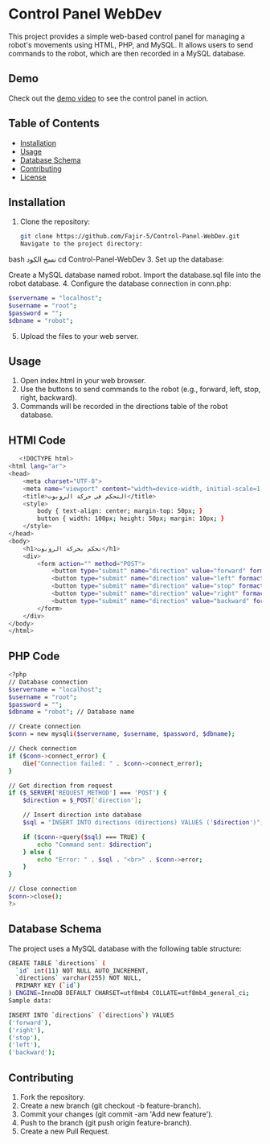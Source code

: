 # Control Panel WebDev

This project provides a simple web-based control panel for managing a robot's movements using HTML, PHP, and MySQL. It allows users to send commands to the robot, which are then recorded in a MySQL database.

## Demo

Check out the [demo video](https://github.com/Fajir-5/Control-Panel-WebDev/blob/main/IMG_1846.MP4) to see the control panel in action.

## Table of Contents

- [Installation](#installation)
- [Usage](#usage)
- [Database Schema](#database-schema)
- [Contributing](#contributing)
- [License](#license)

## Installation

1. Clone the repository:

   ```bash
   git clone https://github.com/Fajir-5/Control-Panel-WebDev.git
   Navigate to the project directory:

bash
نسخ الكود
cd Control-Panel-WebDev
3. Set up the database:

Create a MySQL database named robot.
Import the database.sql file into the robot database.
4. Configure the database connection in conn.php:
```bash
$servername = "localhost";
$username = "root";
$password = "";
$dbname = "robot";
```
5. Upload the files to your web server.
  ## Usage
1. Open index.html in your web browser.
2. Use the buttons to send commands to the robot (e.g., forward, left, stop, right, backward).
3. Commands will be recorded in the directions table of the robot database.
## HTMl Code 
```bash
   <!DOCTYPE html>
<html lang="ar">
<head>
    <meta charset="UTF-8">
    <meta name="viewport" content="width=device-width, initial-scale=1.0">
    <title>التحكم في حركة الروبوت</title>
    <style>
        body { text-align: center; margin-top: 50px; }
        button { width: 100px; height: 50px; margin: 10px; }
    </style>
</head>
<body>
    <h1>تحكم بحركة الروبوت</h1>
    <div>
        <form action="" method="POST">
            <button type="submit" name="direction" value="forward" formaction="conn.php">forward</button><br>
            <button type="submit" name="direction" value="left" formaction="conn.php">left</button>
            <button type="submit" name="direction" value="stop" formaction="conn.php">stop</button>
            <button type="submit" name="direction" value="right" formaction="conn.php">right</button><br>
            <button type="submit" name="direction" value="backward" formaction="conn.php">backward</button>
        </form>
    </div>
</body>
</html>
```
## PHP Code
```bash
<?php
// Database connection
$servername = "localhost";
$username = "root";
$password = "";
$dbname = "robot"; // Database name

// Create connection
$conn = new mysqli($servername, $username, $password, $dbname);

// Check connection
if ($conn->connect_error) {
    die("Connection failed: " . $conn->connect_error);
}

// Get direction from request
if ($_SERVER['REQUEST_METHOD'] === 'POST') {
    $direction = $_POST['direction'];

    // Insert direction into database
    $sql = "INSERT INTO directions (directions) VALUES ('$direction')";

    if ($conn->query($sql) === TRUE) {
        echo "Command sent: $direction";
    } else {
        echo "Error: " . $sql . "<br>" . $conn->error;
    }
}

// Close connection
$conn->close();
?>
```
## Database Schema
The project uses a MySQL database with the following table structure:

```bash
CREATE TABLE `directions` (
  `id` int(11) NOT NULL AUTO_INCREMENT,
  `directions` varchar(255) NOT NULL,
  PRIMARY KEY (`id`)
) ENGINE=InnoDB DEFAULT CHARSET=utf8mb4 COLLATE=utf8mb4_general_ci;
Sample data:
```
```bash
INSERT INTO `directions` (`directions`) VALUES
('forward'),
('right'),
('stop'),
('left'),
('backward');
```
## Contributing
1. Fork the repository.
2. Create a new branch (git checkout -b feature-branch).
3. Commit your changes (git commit -am 'Add new feature').
4. Push to the branch (git push origin feature-branch).
5. Create a new Pull Request.
